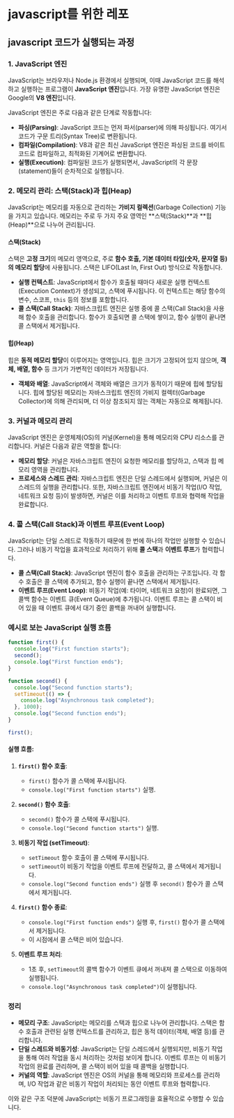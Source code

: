 # javascript를 위한 레포

## javascript 코드가 실행되는 과정

### 1. **JavaScript 엔진**

JavaScript는 브라우저나 Node.js 환경에서 실행되며, 이때 JavaScript 코드를 해석하고 실행하는 프로그램이 **JavaScript 엔진**입니다. 가장 유명한 JavaScript 엔진은 Google의 **V8 엔진**입니다.

JavaScript 엔진은 주로 다음과 같은 단계로 작동합니다:

- **파싱(Parsing)**: JavaScript 코드는 먼저 파서(parser)에 의해 파싱됩니다. 여기서 코드가 구문 트리(Syntax Tree)로 변환됩니다.
- **컴파일(Compilation)**: V8과 같은 최신 JavaScript 엔진은 파싱된 코드를 바이트코드로 컴파일하고, 최적화된 기계어로 변환합니다.
- **실행(Execution)**: 컴파일된 코드가 실행되면서, JavaScript의 각 문장(statement)들이 순차적으로 실행됩니다.

### 2. **메모리 관리: 스택(Stack)과 힙(Heap)**

JavaScript는 메모리를 자동으로 관리하는 **가비지 컬렉션**(Garbage Collection) 기능을 가지고 있습니다. 메모리는 주로 두 가지 주요 영역인 **스택(Stack)**과 **힙(Heap)**으로 나누어 관리됩니다.

#### **스택(Stack)**

스택은 **고정 크기**의 메모리 영역으로, 주로 **함수 호출, 기본 데이터 타입(숫자, 문자열 등)의 메모리 할당**에 사용됩니다. 스택은 LIFO(Last In, First Out) 방식으로 작동합니다.

- **실행 컨텍스트**: JavaScript에서 함수가 호출될 때마다 새로운 실행 컨텍스트(Execution Context)가 생성되고, 스택에 푸시됩니다. 이 컨텍스트는 해당 함수의 변수, 스코프, `this` 등의 정보를 포함합니다.
- **콜 스택(Call Stack)**: 자바스크립트 엔진은 실행 중에 콜 스택(Call Stack)을 사용해 함수 호출을 관리합니다. 함수가 호출되면 콜 스택에 쌓이고, 함수 실행이 끝나면 콜 스택에서 제거됩니다.

#### **힙(Heap)**

힙은 **동적 메모리 할당**이 이루어지는 영역입니다. 힙은 크기가 고정되어 있지 않으며, **객체, 배열, 함수** 등 크기가 가변적인 데이터가 저장됩니다.

- **객체와 배열**: JavaScript에서 객체와 배열은 크기가 동적이기 때문에 힙에 할당됩니다. 힙에 할당된 메모리는 자바스크립트 엔진의 가비지 컬렉터(Garbage Collector)에 의해 관리되며, 더 이상 참조되지 않는 객체는 자동으로 해제됩니다.

### 3. **커널과 메모리 관리**

JavaScript 엔진은 운영체제(OS)의 커널(Kernel)을 통해 메모리와 CPU 리소스를 관리합니다. 커널은 다음과 같은 역할을 합니다:

- **메모리 할당**: 커널은 자바스크립트 엔진이 요청한 메모리를 할당하고, 스택과 힙 메모리 영역을 관리합니다.
- **프로세스와 스레드 관리**: 자바스크립트 엔진은 단일 스레드에서 실행되며, 커널은 이 스레드의 실행을 관리합니다. 또한, 자바스크립트 엔진에서 비동기 작업(I/O 작업, 네트워크 요청 등)이 발생하면, 커널은 이를 처리하고 이벤트 루프와 협력해 작업을 완료합니다.

### 4. **콜 스택(Call Stack)과 이벤트 루프(Event Loop)**

JavaScript는 단일 스레드로 작동하기 때문에 한 번에 하나의 작업만 실행할 수 있습니다. 그러나 비동기 작업을 효과적으로 처리하기 위해 **콜 스택**과 **이벤트 루프**가 협력합니다.

- **콜 스택(Call Stack)**: JavaScript 엔진이 함수 호출을 관리하는 구조입니다. 각 함수 호출은 콜 스택에 추가되고, 함수 실행이 끝나면 스택에서 제거됩니다.
- **이벤트 루프(Event Loop)**: 비동기 작업(예: 타이머, 네트워크 요청)이 완료되면, 그 콜백 함수는 이벤트 큐(Event Queue)에 추가됩니다. 이벤트 루프는 콜 스택이 비어 있을 때 이벤트 큐에서 대기 중인 콜백을 꺼내어 실행합니다.

### **예시로 보는 JavaScript 실행 흐름**

```javascript
function first() {
  console.log("First function starts");
  second();
  console.log("First function ends");
}

function second() {
  console.log("Second function starts");
  setTimeout(() => {
    console.log("Asynchronous task completed");
  }, 1000);
  console.log("Second function ends");
}

first();
```

#### **실행 흐름**:

1. **`first()` 함수 호출**:

   - `first()` 함수가 콜 스택에 푸시됩니다.
   - `console.log("First function starts")` 실행.

2. **`second()` 함수 호출**:

   - `second()` 함수가 콜 스택에 푸시됩니다.
   - `console.log("Second function starts")` 실행.

3. **비동기 작업 (setTimeout)**:

   - `setTimeout` 함수 호출이 콜 스택에 푸시됩니다.
   - `setTimeout`이 비동기 작업을 이벤트 루프에 전달하고, 콜 스택에서 제거됩니다.
   - `console.log("Second function ends")` 실행 후 `second()` 함수가 콜 스택에서 제거됩니다.

4. **`first()` 함수 종료**:

   - `console.log("First function ends")` 실행 후, `first()` 함수가 콜 스택에서 제거됩니다.
   - 이 시점에서 콜 스택은 비어 있습니다.

5. **이벤트 루프 처리**:
   - 1초 후, `setTimeout`의 콜백 함수가 이벤트 큐에서 꺼내져 콜 스택으로 이동하여 실행됩니다.
   - `console.log("Asynchronous task completed")`이 실행됩니다.

### **정리**

- **메모리 구조**: JavaScript는 메모리를 스택과 힙으로 나누어 관리합니다. 스택은 함수 호출과 관련된 실행 컨텍스트를 관리하고, 힙은 동적 데이터(객체, 배열 등)를 관리합니다.
- **단일 스레드와 비동기성**: JavaScript는 단일 스레드에서 실행되지만, 비동기 작업을 통해 여러 작업을 동시 처리하는 것처럼 보이게 합니다. 이벤트 루프는 이 비동기 작업의 완료를 관리하며, 콜 스택이 비어 있을 때 콜백을 실행합니다.
- **커널의 역할**: JavaScript 엔진은 OS의 커널을 통해 메모리와 프로세스를 관리하며, I/O 작업과 같은 비동기 작업이 처리되는 동안 이벤트 루프와 협력합니다.

이와 같은 구조 덕분에 JavaScript는 비동기 프로그래밍을 효율적으로 수행할 수 있습니다.
